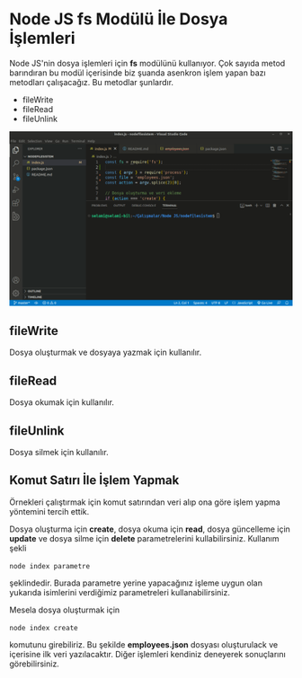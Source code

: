 # Node JS fs Modülü İle Dosya İşlemleri

Node JS'nin dosya işlemleri için **fs** modülünü kullanıyor. Çok sayıda metod barındıran bu modül içerisinde biz
şuanda asenkron işlem yapan bazı metodları çalışacağız. Bu metodlar şunlardır.

- fileWrite
- fileRead
- fileUnlink

![Node JS fs Modülü](nodejs-file-sistem.gif)
## fileWrite

Dosya oluşturmak ve dosyaya yazmak için kullanılır.

## fileRead

Dosya okumak için kullanılır.

## fileUnlink

Dosya silmek için kullanılır.

## Komut Satırı İle İşlem Yapmak

Örnekleri çalıştırmak için komut satırından veri alıp ona göre işlem yapma yöntemini tercih ettik.

Dosya oluşturma için **create**, dosya okuma için **read**, dosya güncelleme için **update** ve dosya silme için **delete** parametrelerini kullabilirsiniz. Kullanım şekli

```node index parametre```

şeklindedir. Burada parametre yerine yapacağınız işleme uygun olan yukarıda isimlerini verdiğimiz parametreleri kullanabilirsiniz.

Mesela dosya oluşturmak için

```node index create```

komutunu girebiliriz. Bu şekilde **employees.json** dosyası oluşturulack ve içerisine ilk veri yazılacaktır. Diğer işlemleri kendiniz deneyerek sonuçlarını görebilirsiniz.
